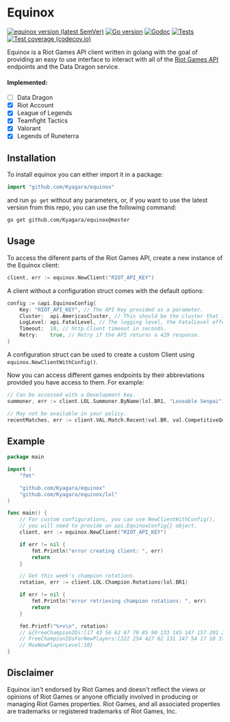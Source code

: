 # Equinox

[![equinox version (latest SemVer)](https://img.shields.io/github/v/tag/Kyagara/equinox?label=Version)](https://github.com/Kyagara/equinox/releases)
[![Go version](https://img.shields.io/github/go-mod/go-version/Kyagara/equinox)](https://github.com/Kyagara/equinox)
[![Godoc](https://img.shields.io/static/v1?label=Godoc&message=reference&color=blue)](https://pkg.go.dev/github.com/Kyagara/equinox)
[![Tests](https://img.shields.io/github/workflow/status/Kyagara/equinox/Tests?label=Tests)](https://github.com/Kyagara/equinox/actions?query=workflow%3Atests)
[![Test coverage (codecov.io)](https://codecov.io/gh/Kyagara/equinox/branch/master/graph/badge.svg)](https://codecov.io/gh/Kyagara/equinox)

Equinox is a Riot Games API client written in golang with the goal of providing an easy to use interface to interact with all of the [Riot Games API](https://developer.riotgames.com/apis) endpoints and the Data Dragon service.

#### Implemented:

-   [ ] Data Dragon
-   [x] Riot Account
-   [x] League of Legends
-   [x] Teamfight Tactics
-   [x] Valorant
-   [x] Legends of Runeterra

## Installation

To install equinox you can either import it in a package:

```go
import "github.com/Kyagara/equinox"
```

and run `go get` without any parameters, or, if you want to use the latest version from this repo, you can use the following command:

```bash
go get github.com/Kyagara/equinox@master
```

## Usage

To access the diferent parts of the Riot Games API, create a new instance of the Equinox client:

```go
client, err := equinox.NewClient("RIOT_API_KEY")
```
A client without a configuration struct comes with the default options:

```go
config := &api.EquinoxConfig{
	Key: "RIOT_API_KEY", // The API Key provided as a parameter.
	Cluster:  api.AmericasCluster, // This should be the cluster that is closest to you. Options available: Americas, Europe, Asia.
	LogLevel: api.FatalLevel, // The logging level, the FatalLevel effectively disables logging.
	Timeout:  10, // http.Client timeout in seconds.
	Retry:    true, // Retry if the API returns a 429 response.
}
```

A configuration struct can be used to create a custom Client using `equinox.NewClientWithConfig()`.

Now you can access different games endpoints by their abbreviations provided you have access to them. For example:

```go
// Can be accessed with a Development key.
summoner, err := client.LOL.Summoner.ByName(lol.BR1, "Loveable Senpai")

// May not be available in your policy.
recentMatches, err := client.VAL.Match.Recent(val.BR, val.CompetitiveQueue)
```

## Example

```go
package main

import (
	"fmt"

	"github.com/Kyagara/equinox"
	"github.com/Kyagara/equinox/lol"
)

func main() {
	// For custom configurations, you can use NewClientWithConfig(),
	// you will need to provide an api.EquinoxConfig{} object.
	client, err := equinox.NewClient("RIOT_API_KEY")

	if err != nil {
		fmt.Println("error creating client: ", err)
		return
	}

	// Get this week's champion rotations.
	rotation, err := client.LOL.Champion.Rotations(lol.BR1)

	if err != nil {
		fmt.Println("error retrieving champion rotations: ", err)
		return
	}

	fmt.Printf("%+v\n", rotation)
	// &{FreeChampionIDs:[17 43 56 62 67 79 85 90 133 145 147 157 201 203 245 518]
	// FreeChampionIDsForNewPlayers:[222 254 427 82 131 147 54 17 18 37]
	// MaxNewPlayerLevel:10}
}
```

## Disclaimer

Equinox isn't endorsed by Riot Games and doesn't reflect the views or opinions of Riot Games or anyone officially involved in producing or managing Riot Games properties. Riot Games, and all associated properties are trademarks or registered trademarks of Riot Games, Inc.
